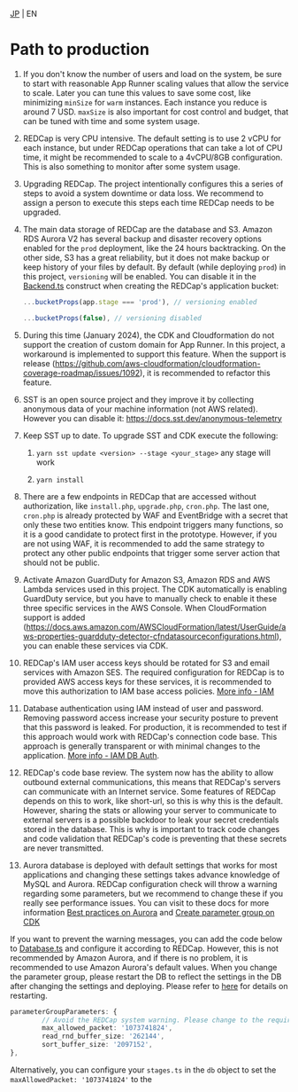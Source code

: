 [JP](../ja/ptp.md) | EN

# Path to production

1. If you don't know the number of users and load on the system, be sure to start with reasonable App Runner scaling values that allow the service to scale. Later you can tune this values to save some cost, like minimizing `minSize` for `warm` instances. Each instance you reduce is around 7 USD. `maxSize` is also important for cost control and budget, that can be tuned with time and some system usage.

2. REDCap is very CPU intensive. The default setting is to use 2 vCPU for each instance, but under REDCap operations that can take a lot of CPU time, it might be recommended to scale to a 4vCPU/8GB configuration. This is also something to monitor after some system usage.

3. Upgrading REDCap. The project intentionally configures this a series of steps to avoid a system downtime or data loss. We recommend to assign a person to execute this steps each time REDCap needs to be upgraded.

4. The main data storage of REDCap are the database and S3. Amazon RDS Aurora V2 has several backup and disaster recovery options enabled for the `prod` deployment, like the 24 hours backtracking. On the other side, S3 has a great reliability, but it does not make backup or keep history of your files by default. By default (while deploying `prod`) in this project, `versioning` will be enabled. You can disable it in the [Backend.ts](../../stacks/Backend.ts) construct when creating the REDCap's application bucket:

   ```ts
   ...bucketProps(app.stage === 'prod'), // versioning enabled
   ```

   ```ts
   ...bucketProps(false), // versioning disabled
   ```

5. During this time (January 2024), the CDK and Cloudformation do not support the creation of custom domain for App Runner. In this project, a workaround is implemented to support this feature. When the support is release (<https://github.com/aws-cloudformation/cloudformation-coverage-roadmap/issues/1092>), it is recommended to refactor this feature.

6. SST is an open source project and they improve it by collecting anonymous data of your machine information (not AWS related). However you can disable it: <https://docs.sst.dev/anonymous-telemetry>

7. Keep SST up to date. To upgrade SST and CDK execute the following:

   1. `yarn sst update <version> --stage <your_stage>` any stage will work

   2. `yarn install`

8. There are a few endpoints in REDCap that are accessed without authorization, like `install.php`, `upgrade.php`, `cron.php`. The last one, `cron.php` is already protected by WAF and EventBridge with a secret that only these two entities know. This endpoint triggers many functions, so it is a good candidate to protect first in the prototype. However, if you are not using WAF, it is recommended to add the same strategy to protect any other public endpoints that trigger some server action that should not be public.

9. Activate Amazon GuardDuty for Amazon S3, Amazon RDS and AWS Lambda services used in this project. The CDK automatically is enabling GuardDuty service, but you have to manually check to enable it these three specific services in the AWS Console. When CloudFormation support is added (<https://docs.aws.amazon.com/AWSCloudFormation/latest/UserGuide/aws-properties-guardduty-detector-cfndatasourceconfigurations.html>), you can enable these services via CDK.

10. REDCap's IAM user access keys should be rotated for S3 and email services with Amazon SES. The required configuration for REDCap is to provided AWS access keys for these services, it is recommended to move this authorization to IAM base access policies. [More info - IAM](https://docs.aws.amazon.com/IAM/latest/UserGuide/access_policies.html)

11. Database authentication using IAM instead of user and password. Removing password access increase your security posture to prevent that this password is leaked. For production, it is recommended to test if this approach would work with REDCap's connection code base. This approach is generally transparent or with minimal changes to the application. [More info - IAM DB Auth](https://docs.aws.amazon.com/AmazonRDS/latest/UserGuide/UsingWithRDS.IAMDBAuth.html).

12. REDCap's code base review. The system now has the ability to allow outbound external communications, this means that REDCap's servers can communicate with an Internet service. Some features of REDCap depends on this to work, like short-url, so this is why this is the default. However, sharing the stats or allowing your server to communicate to external servers is a possible backdoor to leak your secret credentials stored in the database. This is why is important to track code changes and code validation that REDCap's code is preventing that these secrets are never transmitted.

13. Aurora database is deployed with default settings that works for most applications and changing these settings takes advance knowledge of MySQL and Aurora. REDCap configuration check will throw a warning regarding some parameters, but we recommend to change these if you really see performance issues. You can visit to these docs for more information [Best practices on Aurora](https://aws.amazon.com/blogs/database/best-practices-for-amazon-aurora-mysql-database-configuration/) and [Create parameter group on CDK](https://docs.aws.amazon.com/cdk/api/v2/docs/aws-cdk-lib.aws_rds.ParameterGroupProps.html)

If you want to prevent the warning messages, you can add the code below to [Database.ts](../../stacks/Database.ts) and configure it according to REDCap. However, this is not recommended by Amazon Aurora, and if there is no problem, it is recommended to use Amazon Aurora's default values.
When you change the parameter group, please restart the DB to reflect the settings in the DB after changing the settings and deploying. Please refer to [here](https://docs.aws.amazon.com/AmazonRDS/latest/AuroraUserGuide/USER_RebootCluster.html) for details on restarting.

```ts
parameterGroupParameters: {
        // Avoid the REDCap system warning. Please change to the required value
        max_allowed_packet: '1073741824',
        read_rnd_buffer_size: '262144',
        sort_buffer_size: '2097152',
},
```

Alternatively, you can configure your `stages.ts` in the `db` object to set the `maxAllowedPacket: '1073741824'` to the
